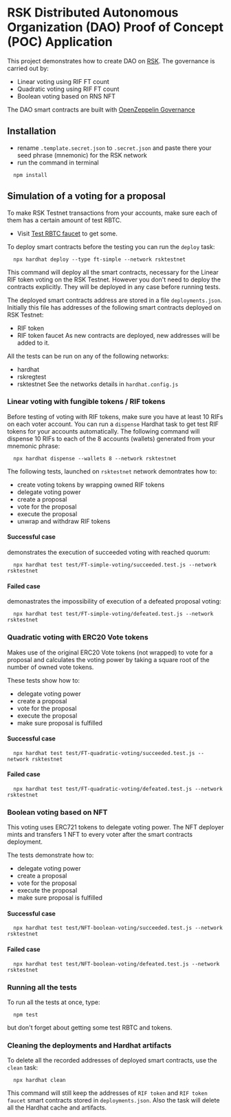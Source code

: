 # RSK Distributed Autonomous Organization (DAO) Proof of Concept (POC) Application

This project demonstrates how to create DAO on [RSK](https://developers.rsk.co/). The governance is carried out by:
- Linear voting using RIF FT count
- Quadratic voting using RIF FT count
- Boolean voting based on RNS NFT

The DAO smart contracts are built with [OpenZeppelin Governance](https://docs.openzeppelin.com/contracts/4.x/api/governance)

## Installation
- rename `.template.secret.json` to `.secret.json` and paste there your seed phrase (mnemonic) for the RSK network
- run the command in terminal
```shell
  npm install
```

## Simulation of a voting for a proposal

To make RSK Testnet transactions from your accounts, make sure each of them has a certain amount of test RBTC.
- Visit [Test RBTC faucet](https://faucet.rsk.co/) to get some.

To deploy smart contracts before the testing you can run the `deploy` task:
```shell
  npx hardhat deploy --type ft-simple --network rsktestnet
```
This command will deploy all the smart contracts, necessary for the Linear RIF token voting on the RSK Testnet. However you don't need to deploy the contracts explicitly. They will be deployed in any case before running tests.

The deployed smart contracts address are stored in a file `deployments.json`. Initially this file has addresses of the following smart contracts deployed on RSK Testnet:
- RIF token
- RIF token faucet
As new contracts are deployed, new addresses will be added to it.

All the tests can be run on any of the following networks:
- hardhat
- rskregtest
- rsktestnet
See the networks details in `hardhat.config.js`

### Linear voting with fungible tokens / RIF tokens

Before testing of voting with RIF tokens, make sure you have at least 10 RIFs on each voter account.
You can run a `dispense` Hardhat task to get test RIF tokens for your accounts automatically. The following command will dispense 10 RIFs to each of the 8 accounts (wallets) generated from your mnemonic phrase:
```shell
  npx hardhat dispense --wallets 8 --network rsktestnet
```
The following tests, launched on `rsktestnet` network demontrates how to:
- create voting tokens by wrapping owned RIF tokens
- delegate voting power
- create a proposal
- vote for the proposal
- execute the proposal
- unwrap and withdraw RIF tokens

#### Successful case
demonstrates the execution of succeeded voting with reached quorum:
```shell
  npx hardhat test test/FT-simple-voting/succeeded.test.js --network rsktestnet
```
#### Failed case
demonastrates the impossibility of execution of a defeated proposal voting:
```shell
  npx hardhat test test/FT-simple-voting/defeated.test.js --network rsktestnet
```
### Quadratic voting with ERC20 Vote tokens
Makes use of the original ERC20 Vote tokens (not wrapped) to vote for a proposal and calculates the voting power by taking a square root of the number of owned vote tokens.

These tests show how to:
- delegate voting power
- create a proposal
- vote for the proposal
- execute the proposal
- make sure proposal is fulfilled

#### Successful case
```shell
  npx hardhat test test/FT-quadratic-voting/succeeded.test.js --network rsktestnet
```
#### Failed case
```shell
  npx hardhat test test/FT-quadratic-voting/defeated.test.js --network rsktestnet
```

### Boolean voting based on NFT
This voting uses ERC721 tokens to delegate voting power. The NFT deployer mints and transfers 1 NFT to every voter after the smart contracts deployment.

The tests demonstrate how to:
- delegate voting power
- create a proposal
- vote for the proposal
- execute the proposal
- make sure proposal is fulfilled

#### Successful case
```shell
  npx hardhat test test/NFT-boolean-voting/succeeded.test.js --network rsktestnet
```
#### Failed case
```shell
  npx hardhat test test/NFT-boolean-voting/defeated.test.js --network rsktestnet
```

### Running all the tests
To run all the tests at once, type:
```shell
  npm test
```
but don't forget about getting some test RBTC and tokens.

### Cleaning the deployments and Hardhat artifacts

To delete all the recorded addresses of deployed smart contracts, use the `clean` task:
```shell
  npx hardhat clean
```
This command will still keep the addresses of `RIF token` and `RIF token faucet` smart contracts stored in `deployments.json`. Also the task will delete all the Hardhat cache and artifacts.